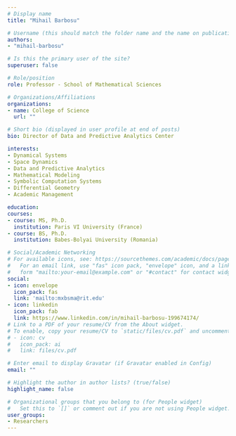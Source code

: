 ```yaml
---
# Display name
title: "Mihail Barbosu"

# Username (this should match the folder name and the name on publications)
authors:
- "mihail-barbosu"

# Is this the primary user of the site?
superuser: false

# Role/position
role: Professor - School of Mathematical Sciences

# Organizations/Affiliations
organizations:
- name: College of Science
  url: ""

# Short bio (displayed in user profile at end of posts)
bio: Director of Data and Predictive Analytics Center

interests:
- Dynamical Systems
- Space Dynamics
- Data and Predictive Analytics
- Mathematical Modeling
- Symbolic Computation Systems
- Differential Geometry
- Academic Management

education:
courses:
- course: MS, Ph.D.
  institution: Paris VI University (France)
- course: BS, Ph.D.
  institution: Babes-Bolyai University (Romania)

# Social/Academic Networking
# For available icons, see: https://sourcethemes.com/academic/docs/page-builder/#icons
#   For an email link, use "fas" icon pack, "envelope" icon, and a link in the
#   form "mailto:your-email@example.com" or "#contact" for contact widget.
social:
- icon: envelope
  icon_pack: fas
  link: 'mailto:mxbsma@rit.edu'
- icon: linkedin
  icon_pack: fab
  link: https://www.linkedin.com/in/mihail-barbosu-199674174/
# Link to a PDF of your resume/CV from the About widget.
# To enable, copy your resume/CV to `static/files/cv.pdf` and uncomment the lines below.
# - icon: cv
#   icon_pack: ai
#   link: files/cv.pdf

# Enter email to display Gravatar (if Gravatar enabled in Config)
email: ""

# Highlight the author in author lists? (true/false)
highlight_name: false

# Organizational groups that you belong to (for People widget)
#   Set this to `[]` or comment out if you are not using People widget.
user_groups:
- Researchers
---
```


